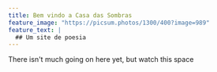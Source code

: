 ```yaml
---
title: Bem vindo a Casa das Sombras
feature_image: "https://picsum.photos/1300/400?image=989"
feature_text: |
  ## Um site de poesia
---
```


There isn't much going on here yet, but watch this space
